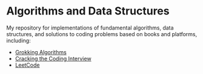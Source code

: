 # Algorithms and Data Structures

My repository for implementations of fundamental algorithms, data structures, and solutions to coding problems based on books and platforms, including:
- [Grokking Algorithms](https://www.amazon.com/Grokking-Algorithms-Second-Aditya-Bhargava/dp/1633438538?crid=EUWJIAGD7Y86&dib=eyJ2IjoiMSJ9.udKCRwfqvqqXcW7DFKotFoK3jLzxS09orNAGvMOeslzTssW1ATXELmRmr5YVBh04OzcszDtHHavSon-4Gk9Gx18sIl5cm11V78qwQi-Hd8gJL6y5cuUiF-d0e6jz4Gt9Z43qjtmIgdSsiAr4wVyzEYuOkuLadn-6w1tmQypiGN7isHOpnfDtwWgPqW6AxelblpNeC0dXiw3Fa1jWFiXCFw5RqyzCY9TaB9e0c9AEgaY.dbD6vuU0B8IxmzyHicv_1PDn0Ed33zoWo6PF9gRcj3o&dib_tag=se&keywords=grokking+algorithms&qid=1730320326&sprefix=grokkin%2Caps%2C187&sr=8-1)
- [Cracking the Coding Interview](https://www.amazon.com/Cracking-Coding-Interview-Programming-Questions/dp/0984782850?crid=1SJ3R4UIHO17G&dib=eyJ2IjoiMSJ9.nj6XTCgbP7Ay4ig5zGU-o8s4S8xUCinbbuvNUlcvZoKcmCc7i-CEuvrKeTXNikBonDw5_oYbbkqp6V8iSnFxLcufIV3dF61_BcrPnP1AXpScR61FGkUBbM8Lyau0QBcNf13DJzUqLzls0KyhLsdyWgZYtd0Rr088as4zWv09U4HAUq-CiNDatGskoW-zhPgnvzkdb-fgKWsFoUePiqCxDHr6HCb3cjtobFqIeNAVJG4.8cDkTlgI_0hDoN2C__0dsSDYCeTbP0pYgM1aOKQJ9cg&dib_tag=se&keywords=cracking+the+coding+interview&qid=1730320301&sprefix=cracking+%2Caps%2C1115&sr=8-1)
- [LeetCode](leetcode.io)
